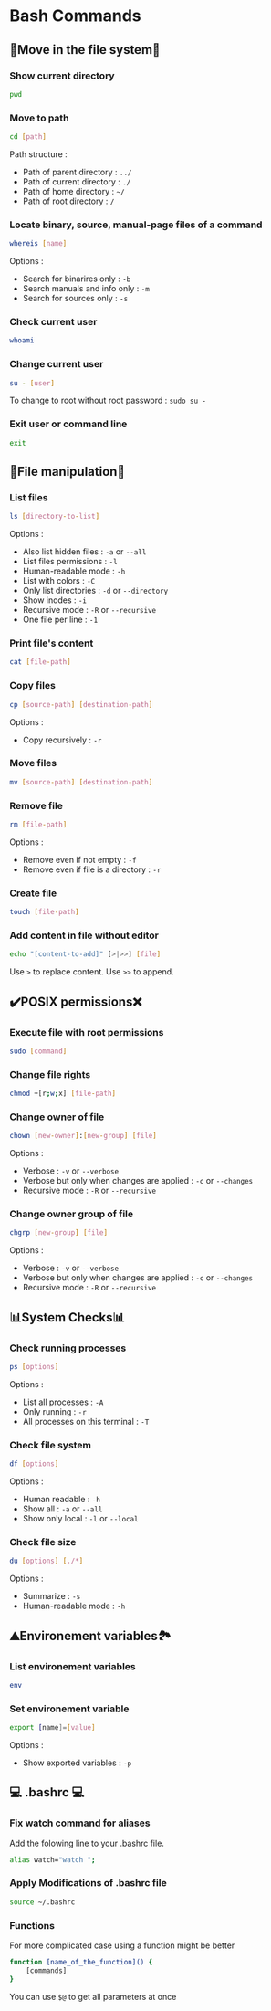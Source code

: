 # Bash Commands

## 📂Move in the file system📂

### Show current directory

```bash
pwd
```

### Move to path

```bash
cd [path]
```

Path structure :

- Path of parent directory : ``../``
- Path of current directory : ``./``
- Path of home directory : ``~/``
- Path of root directory : ``/``

### Locate binary, source, manual-page files of a command

```bash
whereis [name]
```

Options :

- Search for binarires only : ``-b``
- Search manuals and info  only : ``-m``
- Search for sources only : ``-s``

### Check current user

```bash
whoami
```

### Change current user

```bash
su - [user]
```

To change to root without root password : ``sudo su -``

### Exit user or command line

```bash
exit
```

## 📝File manipulation📝

### List files

```bash
ls [directory-to-list]
```

Options :

- Also list hidden files : ``-a`` or ``--all``
- List files permissions : ``-l``
- Human-readable mode : ``-h``
- List with colors : ``-C``
- Only list directories : ``-d`` or ``--directory``
- Show inodes : ``-i``
- Recursive mode : ``-R`` or ``--recursive``
- One file per line : ``-1``

### Print file's content

```bash
cat [file-path]
```

### Copy files

```bash
cp [source-path] [destination-path]
```

Options :

- Copy recursively : ``-r``

### Move files

```bash
mv [source-path] [destination-path]
```

### Remove file

```bash
rm [file-path]
```

Options :

- Remove even if not empty : ``-f``
- Remove even if file is a directory : ``-r``

### Create file

```bash
touch [file-path]
```

### Add content in file without editor

```bash
echo "[content-to-add]" [>|>>] [file]
```

Use ``>`` to replace content.
Use ``>>`` to append.

## ✔️POSIX permissions❌

### Execute file with root permissions

```bash
sudo [command]
```

### Change file rights

```bash
chmod +[r;w;x] [file-path]
```

### Change owner of file

```bash
chown [new-owner]:[new-group] [file]
```

Options :

- Verbose : ``-v`` or ``--verbose``
- Verbose but only when changes are applied : ``-c`` or ``--changes``
- Recursive mode : ``-R`` or ``--recursive``

### Change owner group of file

```bash
chgrp [new-group] [file]
```

Options :

- Verbose : ``-v`` or ``--verbose``
- Verbose but only when changes are applied : ``-c`` or ``--changes``
- Recursive mode : ``-R`` or ``--recursive``

## 📊System Checks📊

### Check running processes

```bash
ps [options]
```

Options :

- List all processes : ``-A``
- Only running : ``-r``
- All processes on this terminal : ``-T``

### Check file system

```bash
df [options]
```

Options :

- Human readable : ``-h``
- Show all : ``-a`` or ``--all``
- Show only local : ``-l`` or ``--local``

### Check file size

```bash
du [options] [./*]
```

Options :

- Summarize : ``-s``
- Human-readable mode : ``-h``

## ⛰️Environement variables🏞️

### List environement variables

```bash
env
```

### Set environement variable

```bash
export [name]=[value]
```

Options :

- Show exported variables : ``-p``

## 💻 .bashrc 💻

### Fix watch command for aliases

Add the folowing line to your .bashrc file.

```bash
alias watch="watch ";
```

### Apply Modifications of .bashrc file

```bash
source ~/.bashrc
```

### Functions

For more complicated case using a function might be better

```bash
function [name_of_the_function]() {
    [commands]
}
```

You can use ``$@`` to get all parameters at once
